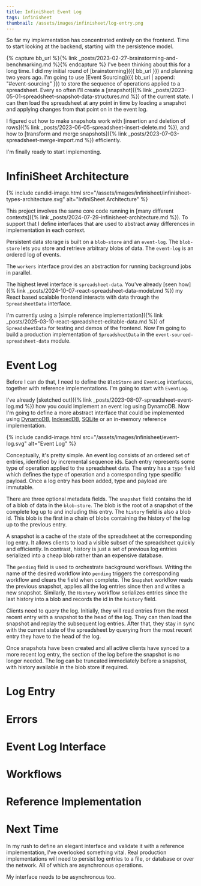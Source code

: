 ```yaml
---
title: InfiniSheet Event Log
tags: infinisheet
thumbnail: /assets/images/infinisheet/log-entry.png
---
```


So far my implementation has concentrated entirely on the frontend. Time to start looking at the backend, starting with the persistence model. 

{% capture bb_url %}{% link _posts/2023-02-27-brainstorming-and-benchmarking.md %}{% endcapture %}
I've been thinking about this for a long time. I did my initial round of [brainstorming]({{ bb_url }}) and planning two years ago. I'm going to use [Event Sourcing]({{ bb_url | append: "#event-sourcing" }}) to store the sequence of operations applied to a spreadsheet. Every so often I'll create a [snapshot]({% link _posts/2023-05-01-spreadsheet-snapshot-data-structures.md %}) of the current state. I can then load the spreadsheet at any point in time by loading a snapshot and applying changes from that point on in the event log.

I figured out how to make snapshots work with [insertion and deletion of rows]({% link _posts/2023-06-05-spreadsheet-insert-delete.md %}), and how to [transform and merge snapshots]({% link _posts/2023-07-03-spreadsheet-merge-import.md %}) efficiently.

I'm finally ready to start implementing.

# InfiniSheet Architecture

{% include candid-image.html src="/assets/images/infinisheet/infinisheet-types-architecture.svg" alt="InfiniSheet Architecture" %}

This project involves the same core code running in [many different contexts]({% link _posts/2024-07-29-infinisheet-architecture.md %}). To support that I define interfaces that are used to abstract away differences in implementation in each context.

Persistent data storage is built on a `blob-store` and an `event-log`. The `blob-store` lets you store and retrieve arbitrary blobs of data. The `event-log` is an ordered log of events.

The `workers` interface provides an abstraction for running background jobs in parallel.

The highest level interface is `spreadsheet-data`. You've already [seen how]({% link _posts/2024-10-07-react-spreadsheet-data-model.md %}) my React based scalable frontend interacts with data through the `SpreadsheetData` interface.

I'm currently using a [simple reference implementation]({% link _posts/2025-03-10-react-spreadsheet-editable-data.md %}) of `SpreadsheetData` for testing and demos of the frontend. Now I'm going to build a production implementation of `SpreadsheetData` in the `event-sourced-spreadsheet-data` module. 

# Event Log

Before I can do that, I need to define the `BlobStore` and `EventLog` interfaces, together with reference implementations. I'm going to start with `EventLog`.

I've already [sketched out]({% link _posts/2023-08-07-spreadsheet-event-log.md %}) how you could implement an event log using DynamoDB. Now I'm going to define a more abstract interface that could be implemented using [DynamoDB](https://aws.amazon.com/dynamodb/), [IndexedDB](https://developer.mozilla.org/en-US/docs/Web/API/IndexedDB_API), [SQLite](https://sqlite.org/) or an in-memory reference implementation.

{% include candid-image.html src="/assets/images/infinisheet/event-log.svg" alt="Event Log" %}

Conceptually, it's pretty simple. An event log consists of an ordered set of entries, identified by incremental sequence ids. Each entry represents some type of operation applied to the spreadsheet data. The entry has a `type` field which defines the type of operation and a corresponding type specific payload. Once a log entry has been added, type and payload are immutable.

There are three optional metadata fields. The `snapshot` field contains the id of a blob of data in the `blob-store`.  The blob is the root of a snapshot of the complete log up to and including this entry. The `history` field is also a blob id. This blob is the first in a chain of blobs containing the history of the log up to the previous entry. 

A snapshot is a cache of the state of the spreadsheet at the corresponding log entry. It allows clients to load a visible subset of the spreadsheet quickly and efficiently. In contrast, history is just a set of previous log entries serialized into a cheap blob rather than an expensive database.

The `pending` field is used to orchestrate background workflows. Writing the name of the desired workflow into `pending` triggers the corresponding workflow and clears the field when complete. The `Snapshot` workflow reads the previous snapshot, applies all the log entries since then and writes a new snapshot. 
Similarly, the `History` workflow serializes entries since the last history into a blob and records the id in the `history` field.

Clients need to query the log. Initially, they will read entries from the most recent entry with a snapshot to the head of the log. They can then load the snapshot and replay the subsequent log entries. After that, they stay in sync with the current state of the spreadsheet by querying from the most recent entry they have to the head of the log.

Once snapshots have been created and all active clients have synced to a more recent log entry, the section of the log before the snapshot is no longer needed.  The log can be truncated immediately before a snapshot, with history available in the blob store if required.

# Log Entry

# Errors

# Event Log Interface

# Workflows

# Reference Implementation

# Next Time

In my rush to define an elegant interface and validate it with a reference implementation, I've overlooked something vital. Real production implementations will need to persist log entries to a file, or database or over the network. All of which are asynchronous operations. 

My interface needs to be asynchronous too. 

